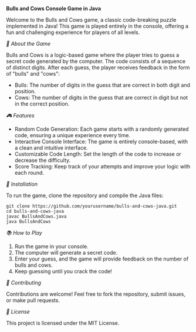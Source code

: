 **Bulls and Cows Console Game in Java**

Welcome to the Bulls and Cows game, a classic code-breaking puzzle implemented in Java! This game is played entirely in the console, offering a fun and challenging experience for players of all levels.

_🧩 About the Game_

Bulls and Cows is a logic-based game where the player tries to guess a secret code generated by the computer. The code consists of a sequence of distinct digits. After each guess, the player receives feedback in the form of "bulls" and "cows":

- Bulls: The number of digits in the guess that are correct in both digit and position.
- Cows: The number of digits in the guess that are correct in digit but not in the correct position.

_🎮 _Features__

- Random Code Generation: Each game starts with a randomly generated code, ensuring a unique experience every time.
- Interactive Console Interface: The game is entirely console-based, with a clean and intuitive interface. 
- Customizable Code Length: Set the length of the code to increase or decrease the difficulty. 
- Score Tracking: Keep track of your attempts and improve your logic with each round.

_🔧 Installation_

To run the game, clone the repository and compile the Java files:

    git clone https://github.com/yourusername/bulls-and-cows-java.git
    cd bulls-and-cows-java
    javac BullsAndCows.java
    java BullsAndCows

_📚 How to Play_ 
1. Run the game in your console. 
2. The computer will generate a secret code. 
3. Enter your guess, and the game will provide feedback on the number of bulls and cows. 
4. Keep guessing until you crack the code!

_🤝 Contributing_

Contributions are welcome! Feel free to fork the repository, submit issues, or make pull requests.

_📜 License_

This project is licensed under the MIT License.
